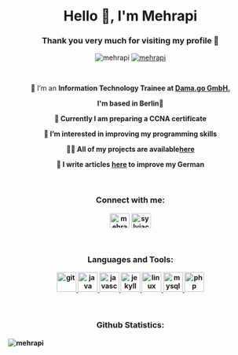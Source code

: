 
<h1 align="center">Hello 👋, I'm Mehrapi</h1>
<h3 align="center">Thank you very much for visiting my profile 🙏</h3>
<p align="center"> <img src="https://komarev.com/ghpvc/?username=mehrapi&label=Profile%20views&color=0e75b6&style=flat" alt="mehrapi" /> <a href="https://twitter.com/mehrapi" target="blank"><img src="https://img.shields.io/twitter/follow/mehrapi?logo=twitter&style=for-the-badge" alt="mehrapi" /></a></p>

<p align="center">  </p>
<br>


<p align="center">🔭 I’m an <b>Information Technology Trainee <b> at <a href="https://www.damago.de/" target="blank">Dama.go GmbH.</a></p>

<p align="center"> I'm based <b>in Berlin🌱 <b></p>

<p align="center">👯 Currently I am preparing a <b>CCNA certificate<b></p>

<p align="center">🤝 I’m interested in <b>improving my programming skills<b></p>

<p align="center">👨‍💻 All of my projects are available<a href="https://mehrapi.github.io" target="blank">here</a> </p>

<p align="center">📝 I write articles <a href="https://sieblogt.github.io" target="blank">here</a> to improve my German</p>
<br>

<h3 align="center">Connect with me:</h3>
<p align="center">
<a href="https://twitter.com/mehrapi" target="blank"><img align="center" src="https://cdn.jsdelivr.net/npm/simple-icons@3.0.1/icons/twitter.svg" alt="mehrapi" height="30" width="40" /></a>
<a href="https://linkedin.com/in/sylviacims" target="blank"><img align="center" src="https://cdn.jsdelivr.net/npm/simple-icons@3.0.1/icons/linkedin.svg" alt="sylviacims" height="30" width="40" /></a>
</p>
<br>

<h3 align="center">Languages and Tools:</h3>
<p align="center"> <a href="https://git-scm.com/" target="_blank"> <img src="https://www.vectorlogo.zone/logos/git-scm/git-scm-icon.svg" alt="git" width="40" height="40"/> </a> <a href="https://www.java.com" target="_blank"> <img src="https://devicons.github.io/devicon/devicon.git/icons/java/java-original-wordmark.svg" alt="java" width="40" height="40"/> </a> <a href="https://developer.mozilla.org/en-US/docs/Web/JavaScript" target="_blank"> <img src="https://devicons.github.io/devicon/devicon.git/icons/javascript/javascript-original.svg" alt="javascript" width="40" height="40"/> </a> <a href="https://jekyllrb.com/" target="_blank"> <img src="https://www.vectorlogo.zone/logos/jekyllrb/jekyllrb-icon.svg" alt="jekyll" width="40" height="40"/> </a> <a href="https://www.linux.org/" target="_blank"> <img src="https://devicons.github.io/devicon/devicon.git/icons/linux/linux-original.svg" alt="linux" width="40" height="40"/> </a> <a href="https://www.mysql.com/" target="_blank"> <img src="https://devicons.github.io/devicon/devicon.git/icons/mysql/mysql-original-wordmark.svg" alt="mysql" width="40" height="40"/> </a> <a href="https://www.php.net" target="_blank"> <img src="https://devicons.github.io/devicon/devicon.git/icons/php/php-original.svg" alt="php" width="40" height="40"/> </a> </p>
<br>

<h3 align="center">Github Statistics:</h3>
<p>&nbsp;<img align="center" src="https://github-readme-stats.vercel.app/api?username=mehrapi&show_icons=true&locale=en" alt="mehrapi" /></p>
